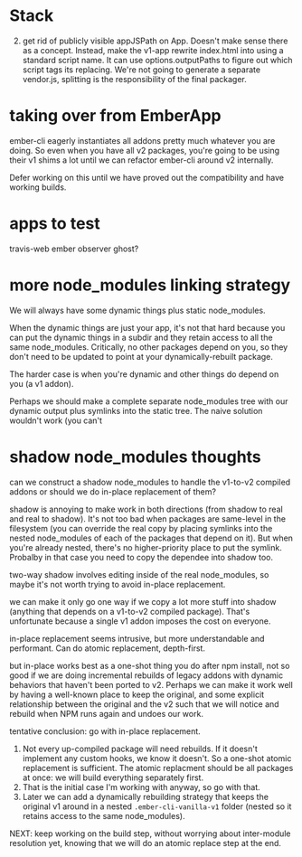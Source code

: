 # Stack

2. get rid of publicly visible appJSPath on App. Doesn't make sense there as a concept. Instead, make the v1-app rewrite index.html into using a standard script name. It can use options.outputPaths to figure out which script tags its replacing. We're not going to generate a separate vendor.js, splitting is the responsibility of the final packager.


# taking over from EmberApp

ember-cli eagerly instantiates all addons pretty much whatever you are doing. So even when you have all v2 packages, you're going to be using their v1 shims a lot until we can refactor ember-cli around v2 internally.

Defer working on this until we have proved out the compatibility and have working builds.

# apps to test

travis-web
ember observer
ghost?

# more node_modules linking strategy

We will always have some dynamic things plus static node_modules.

When the dynamic things are just your app, it's not that hard because you can put the dynamic things in a subdir and they retain access to all the same node_modules. Critically, no other packages depend on you, so they don't need to be updated to point at your dynamically-rebuilt package.

The harder case is when you're dynamic and other things do depend on you (a v1 addon).

Perhaps we should make a complete separate node_modules tree with our dynamic output plus symlinks into the static tree. The naive solution wouldn't work (you can't

# shadow node_modules thoughts

can we construct a shadow node_modules to handle the v1-to-v2 compiled addons or should we do in-place replacement of them?

shadow is annoying to make work in both directions (from shadow to real and real to shadow). It's not too bad when packages are same-level in the filesystem (you can override the real copy by placing symlinks into the nested node_modules of each of the packages that depend on it). But when you're already nested, there's no higher-priority place to put the symlink. Probalby in that case you need to copy the dependee into shadow too.

two-way shadow involves editing inside of the real node_modules, so maybe it's not worth trying to avoid in-place replacement.

we can make it only go one way if we copy a lot more stuff into shadow (anything that depends on a v1-to-v2 compiled package). That's unfortunate because a single v1 addon imposes the cost on everyone.

in-place replacement seems intrusive, but more understandable and performant. Can do atomic replacement, depth-first.

but in-place works best as a one-shot thing you do after npm install, not so good if we are doing incremental rebuilds of legacy addons with dynamic behaviors that haven't been ported to v2. Perhaps we can make it work well by having a well-known place to keep the original, and some explicit relationship between the original and the v2 such that we will notice and rebuild when NPM runs again and undoes our work.

tentative conclusion: go with in-place replacement.
  1. Not every up-compiled package will need rebuilds. If it doesn't implement any custom hooks, we know it doesn't. So a one-shot atomic replacement is sufficient. The atomic replacment should be all packages at once: we will build everything separately first.
  2. That is the initial case I'm working with anyway, so go with that.
  3. Later we can add a dynamically rebuilding strategy that keeps the original v1 around in a nested `.ember-cli-vanilla-v1` folder (nested so it retains access to the same node_modules).

NEXT: keep working on the build step, without worrying about inter-module resolution yet, knowing that we will do an atomic replace step at the end.


